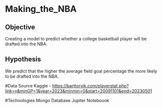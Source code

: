 # Making_the_NBA
## Objective
Creating a model to predict whether a college basketball player will be drafted into the NBA.  

## Hypothesis
We predict that the higher the average field goal percentage the more likely to be drafted into the NBA.

#Data Source
Kaggle - https://barttorvik.com/playerstat.php?link=y&minGP=1&year=2023&minmin=0&start=20091101&end=20230501

#Technologies
Mongo Database
Jupiter Noteboook
